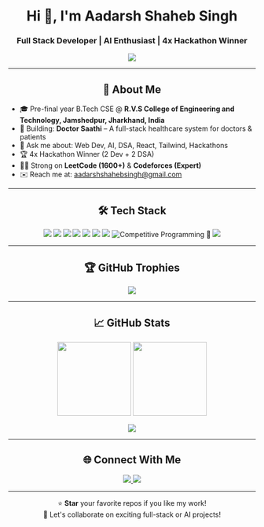 <h1 align="center">Hi 👋, I'm Aadarsh Shaheb Singh</h1>
<h3 align="center">Full Stack Developer | AI Enthusiast | 4x Hackathon Winner</h3>

<p align="center">
  <img src="https://readme-typing-svg.herokuapp.com?center=true&vCenter=true&lines=Full+Stack+Web+Developer;AI+%2B+ML+Enthusiast;Codeforces+Expert;Open+Source+Contributor;3rd+Year+CSE+Student" />
</p>

---

<h2 align="center">🚀 About Me</h2>

- 🎓 Pre-final year B.Tech CSE @ **R.V.S College of Engineering and Technology, Jamshedpur, Jharkhand, India**
- 🧠 Building: **Doctor Saathi** – A full-stack healthcare system for doctors & patients  
- 💬 Ask me about: Web Dev, AI, DSA, React, Tailwind, Hackathons
- 🏆 4x Hackathon Winner (2 Dev + 2 DSA)
- 🧑‍💻 Strong on **LeetCode (1600+)** & **Codeforces (Expert)**
- ✉️ Reach me at: [aadarshshahebsingh@gmail.com](mailto:aadarshshahebsingh@gmail.com)

---

<h2 align="center">🛠️ Tech Stack</h2>

<p align="center">
  <img src="https://img.shields.io/badge/JavaScript-F7DF1E?logo=javascript&logoColor=black&style=for-the-badge" />
  <img src="https://img.shields.io/badge/TypeScript-007ACC?logo=typescript&logoColor=white&style=for-the-badge" />
  <img src="https://img.shields.io/badge/React-61DAFB?logo=react&logoColor=black&style=for-the-badge" />
  <img src="https://img.shields.io/badge/Node.js-339933?logo=node.js&logoColor=white&style=for-the-badge" />
  <img src="https://img.shields.io/badge/Tailwind_CSS-38B2AC?logo=tailwind-css&logoColor=white&style=for-the-badge" />
  <img src="https://img.shields.io/badge/Express.js-404D59?logo=express&logoColor=white&style=for-the-badge" />
  <img src="https://img.shields.io/badge/MongoDB-4EA94B?logo=mongodb&logoColor=white&style=for-the-badge" />
  <img src="https://img.shields.io/badge/C++-00599C?logo=c%2B%2B&logoColor=white&style=for-the-badge" title="Competitive Programming 💪" />
  <img src="https://img.shields.io/badge/Python-3776AB?logo=python&logoColor=white&style=for-the-badge" />
</p>

---

<h2 align="center">🏆 GitHub Trophies</h2>

<p align="center">
  <img src="https://github-profile-trophy.vercel.app/?username=aadarshahebsingh&theme=gruvbox&column=7&margin-w=10&no-bg=true" />
</p>

---

<h2 align="center">📈 GitHub Stats</h2>

<p align="center">
  <img src="https://github-readme-stats.vercel.app/api?username=aadarshahebsingh&show_icons=true&theme=radical" height="150" />
  <img src="https://github-readme-stats.vercel.app/api/top-langs/?username=aadarshahebsingh&layout=compact&theme=radical" height="150" />
</p>

<p align="center">
  <img src="https://github-readme-streak-stats.herokuapp.com?user=aadarshahebsingh&theme=radical&date_format=M%20j%5B%2C%20Y%5D" />
</p>

---


<h2 align="center">🌐 Connect With Me</h2>

<p align="center">
  <a href="mailto:aadarshshahebsingh@gmail.com">
    <img src="https://img.shields.io/badge/Gmail-D14836?style=for-the-badge&logo=gmail&logoColor=white"/>
  </a>
  <a href="www.linkedin.com/in/aadarsh-shaheb-singh-b82b30245" target="_blank">
    <img src="https://img.shields.io/badge/LinkedIn-0077B5?style=for-the-badge&logo=linkedin&logoColor=white"/>
  </a>
</p>

---

<p align="center">
⭐ <strong>Star</strong> your favorite repos if you like my work!  
<br />
💬 Let's collaborate on exciting full-stack or AI projects!
</p>
